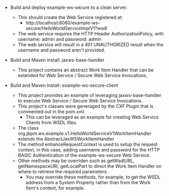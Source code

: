 * Build and deploy example-ws-secure to a clean server.
	* This should create the Web Service registered at: 
		* http://localhost:8080/example-ws-secure/HelloWorldServiceImplV1?wsdl 
	* The web service requires the HTTP Header AuthorizationPolicy, with username: admin and password: admin
	* The web service will result in a 401 UNAUTHORIZED result when the username and password aren't provided.

* Build and Maven install: jaxws-base-handler
	* This project contains an abstract Work Item Handler that can be extended for Web Service / Secure Web Service Invocations.

* Build and Maven Install: example-ws-secure-client
	* This project provides an example of leveraging jaxws-base-handler to execute Web Service / Secure Web Service Invocations.
	* This project's classes were generaged by the CXF Plugin that is commented out in the pom.xml.  
		* This can be leveraged as an example for creating Web Service Clients from WSDL files.
	* The class org.jbpm.ws.example.v1.HelloWorldServiceV1WorkItemHandler extends the AbstractJaxWSWorkItemHandler<HelloWorldService>
	* The method enhanceRequestContext is used to setup the request context, in this case, adding username and password for the HTTP BASIC Authentication of the example-ws-secure Web Service.
	* Other methods may be overriden such as getWsdlURL, getNamespaceURI, getLocalPart to direct the Work Item Handler on where to retrieve the required parameters.
		* You may override these methods, for example, to get the WSDL address from a System Property rather than from the Work Item's context, for example. 
